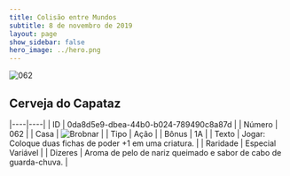 ```yaml
---
title: Colisão entre Mundos
subtitle: 8 de novembro de 2019
layout: page
show_sidebar: false
hero_image: ../hero.png
---
```


![062](https://cdn.keyforgegame.com/media/card_front/pt/452_062_XQVR3288Q49C_pt.png)

## Cerveja do Capataz

|----|----|
| ID | 0da8d5e9-dbea-44b0-b024-789490c8a87d |
| Número | 062 |
| Casa | ![Brobnar](https://archonarcana.com/images/thumb/e/e0/Brobnar.png/22px-Brobnar.png "Brobnar") |
| Tipo | Ação |
| Bônus | 1A |
| Texto | Jogar: Coloque duas fichas de poder +1 em uma criatura. |
| Raridade | Especial Variável |
| Dizeres | Aroma de pelo de nariz queimado  e sabor de cabo de guarda-chuva. |
